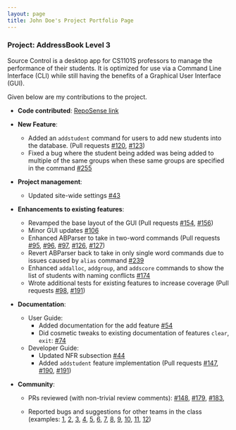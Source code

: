 ```yaml
---
layout: page
title: John Doe's Project Portfolio Page
---
```


### Project: AddressBook Level 3

Source Control is a desktop app for CS1101S professors to manage the performance of their students. It is optimized for use via a Command Line Interface (CLI) while still having the benefits of a Graphical User Interface (GUI).

Given below are my contributions to the project.

* **Code contributed**: [RepoSense link](https://nus-cs2103-ay2122s1.github.io/tp-dashboard/?search=&sort=groupTitle&sortWithin=title&since=2021-09-17&timeframe=commit&mergegroup=&groupSelect=groupByRepos&breakdown=false&tabOpen=true&tabType=authorship&tabAuthor=leonghongfai&tabRepo=AY2122S1-CS2103T-W08-2%2Ftp%5Bmaster%5D&authorshipIsMergeGroup=false&authorshipFileTypes=docs~functional-code~test-code~other&authorshipIsBinaryFileTypeChecked=false)


* **New Feature**:
    * Added an `addstudent` command for users to add new students into the database. (Pull requests
      [\#120](https://github.com/AY2122S1-CS2103T-W08-2/tp/pull/120),
      [\#123](https://github.com/AY2122S1-CS2103T-W08-2/tp/pull/123))
    * Fixed a bug where the student being added was being added to multiple of the same groups when these same groups are specified in the command
      [\#255](https://github.com/AY2122S1-CS2103T-W08-2/tp/pull/255)


* **Project management**:
    * Updated site-wide settings
      [\#43](https://github.com/AY2122S1-CS2103T-W08-2/tp/pull/43)


* **Enhancements to existing features**:
    * Revamped the base layout of the GUI (Pull requests
      [\#154](https://github.com/AY2122S1-CS2103T-W08-2/tp/pull/154),
      [\#156](https://github.com/AY2122S1-CS2103T-W08-2/tp/pull/156))
    * Minor GUI updates
      [\#106](https://github.com/AY2122S1-CS2103T-W08-2/tp/pull/106)
    * Enhanced ABParser to take in two-word commands (Pull requests
      [\#95](https://github.com/AY2122S1-CS2103T-W08-2/tp/pull/95),
      [\#96](https://github.com/AY2122S1-CS2103T-W08-2/tp/pull/96),
      [\#97](https://github.com/AY2122S1-CS2103T-W08-2/tp/pull/97),
      [\#126](https://github.com/AY2122S1-CS2103T-W08-2/tp/pull/126),
      [\#127](https://github.com/AY2122S1-CS2103T-W08-2/tp/pull/127))
    * Revert ABParser back to take in only single word commands due to issues caused by `alias` command
      [\#239](https://github.com/AY2122S1-CS2103T-W08-2/tp/pull/239)
    * Enhanced `addalloc`, `addgroup`, and `addscore` commands to show the list of students with naming conflicts
      [\#174](https://github.com/AY2122S1-CS2103T-W08-2/tp/pull/174)
    * Wrote additional tests for existing features to increase coverage (Pull requests
      [\#98](https://github.com/AY2122S1-CS2103T-W08-2/tp/pull/98),
      [\#191](https://github.com/AY2122S1-CS2103T-W08-2/tp/pull/191))


* **Documentation**:
    * User Guide:
        * Added documentation for the add feature [\#54](https://github.com/AY2122S1-CS2103T-W08-2/tp/pull/54)
        * Did cosmetic tweaks to existing documentation of features `clear`, `exit`: [\#74]()
    * Developer Guide:
        * Updated NFR subsection [\#44](https://github.com/AY2122S1-CS2103T-W08-2/tp/pull/44)
        * Added `addstudent` feature implementation (Pull requests
          [\#147](https://github.com/AY2122S1-CS2103T-W08-2/tp/pull/147),
          [\#190](https://github.com/AY2122S1-CS2103T-W08-2/tp/pull/190),
          [\#191](https://github.com/AY2122S1-CS2103T-W08-2/tp/pull/191))


* **Community**:
    * PRs reviewed (with non-trivial review comments):
      [\#148](https://github.com/AY2122S1-CS2103T-W08-2/tp/pull/148),
      [\#179](https://github.com/AY2122S1-CS2103T-W08-2/tp/pull/179),
      [\#183](https://github.com/AY2122S1-CS2103T-W08-2/tp/pull/183),

    * Reported bugs and suggestions for other teams in the class
      (examples:
      [1](https://github.com/AY2122S1-CS2103-F10-2/tp/issues/111),
      [2](https://github.com/AY2122S1-CS2103-F10-2/tp/issues/112),
      [3](https://github.com/AY2122S1-CS2103-F10-2/tp/issues/118),
      [4](https://github.com/AY2122S1-CS2103-F10-2/tp/issues/119),
      [5](https://github.com/AY2122S1-CS2103-F10-2/tp/issues/121),
      [6](https://github.com/AY2122S1-CS2103-F10-2/tp/issues/127),
      [7](https://github.com/AY2122S1-CS2103-F10-2/tp/issues/134),
      [8](https://github.com/AY2122S1-CS2103-F10-2/tp/issues/135),
      [9](https://github.com/AY2122S1-CS2103-F10-2/tp/issues/163),
      [10](https://github.com/AY2122S1-CS2103-F10-2/tp/issues/140),
      [11](https://github.com/AY2122S1-CS2103-F10-2/tp/issues/142),
      [12](https://github.com/AY2122S1-CS2103-F10-2/tp/issues/144))
      